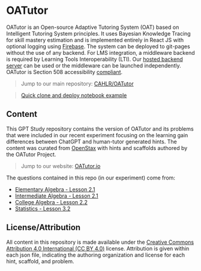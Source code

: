 # OATutor

OATutor is an Open-source Adaptive Tutoring System (OAT) based on Intelligent Tutoring System principles. It uses Bayesian Knowledge Tracing for skill mastery estimation and is implemented entirely in React JS with optional logging using [Firebase](https://firebase.google.com/). 
The system can be deployed to git-pages without the use of any backend. For LMS integration, 
a middleware backend is required by Learning Tools Interoperability (LTI). Our [hosted backend server](https://cahlr.github.io/OATutor/#/posts/set-up-canvas-integration) can be used or the middleware can be launched independently. OATutor is Section 508 accessibility [compliant](https://cahlr.github.io/OATutor/static/documents/OATutor_Sec508_WCAG.pdf).

> Jump to our main repository: [CAHLR/OATutor](https://github.com/CAHLR/OATutor)

> [Quick clone and deploy notebook example](https://colab.research.google.com/drive/1jdbTEd7SWoC-rrV1RPPed9MeBoFWewRP?usp=sharing)

## Content 

This GPT Study repository contains the version of OATutor and its problems that were included in our recent experiment focusing on the learning gain differences between ChatGPT and human-tutor generated hints. The content was curated from [OpenStax](https://openstax.org/) with hints and scaffolds authored by the OATutor Project.

> Jump to our website: [OATutor.io](OATutor.io)
>
The questions contained in this repo (in our experiment) come from:
* [Elementary Algebra - Lesson 2.1](https://openstax.org/books/elementary-algebra-2e/pages/2-1-solve-equations-using-the-subtraction-and-addition-properties-of-equality)
* [Intermediate Algebra - Lesson 2.1](https://openstax.org/books/intermediate-algebra-2e/pages/2-1-use-a-general-strategy-to-solve-linear-equations)
* [College Algebra - Lesson 2.2](https://openstax.org/books/college-algebra-2e/pages/2-2-linear-equations-in-one-variable)
* [Statistics - Lesson 3.2](https://openstax.org/books/statistics/pages/3-2-independent-and-mutually-exclusive-events)

## License/Attribution

All content in this repository is made available under the [Creative Commons Attribution 4.0 International (CC BY 4.0)](https://creativecommons.org/licenses/by/4.0/) license. Attribution is given within each json file, indicating the authoring organization and license for each hint, scaffold, and problem.





